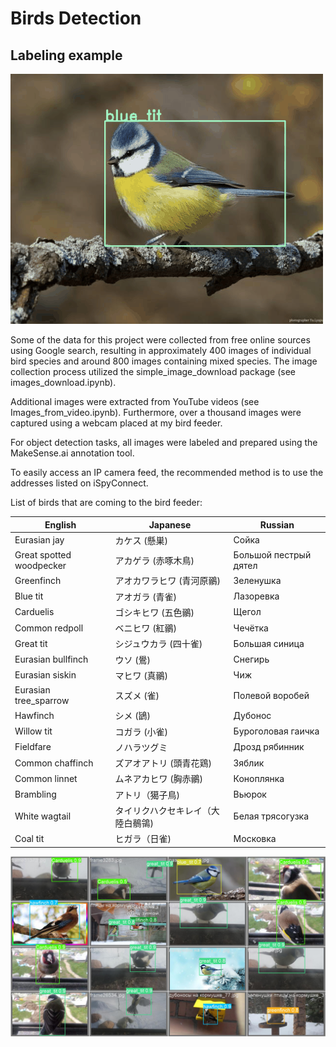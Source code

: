 # Birds Detection

## Labeling example

![Labeling example](/images/birds_labels.gif?raw=true)


Some of the data for this project were collected from free online sources using Google search, resulting in approximately 400 images of individual bird species and around 800 images containing mixed species. The image collection process utilized the simple_image_download package (see images_download.ipynb).

Additional images were extracted from YouTube videos (see Images_from_video.ipynb). Furthermore, over a thousand images were captured using a webcam placed at my bird feeder.

For object detection tasks, all images were labeled and prepared using the MakeSense.ai annotation tool.

To easily access an IP camera feed, the recommended method is to use the addresses listed on iSpyConnect.

List of birds that are coming to the bird feeder:

|English                 |Japanese         |Russian              |
|------------------------|-----------------|---------------------|
|Eurasian jay            |カケス (懸巣)         |Сойка                |
|Great spotted woodpecker|アカゲラ (赤啄木鳥)      |Большой пестрый дятел|
|Greenfinch              |アオカワラヒワ (青河原鶸)   |Зеленушка            |
|Blue tit                |アオガラ (青雀)        |Лазоревка            |
|Carduelis               |ゴシキヒワ (五色鶸)      |Щегол                |
|Common redpoll          |ベニヒワ (紅鶸)        |Чечётка              |
|Great tit               |シジュウカラ (四十雀)     |Большая синица       |
|Eurasian bullfinch      |ウソ (鷽)           |Снегирь              |
|Eurasian siskin         |マヒワ (真鶸)         |Чиж                  |
|Eurasian tree_sparrow   |スズメ (雀)          |Полевой воробей      |
|Hawfinch                |シメ (鴲)           |Дубонос              |
|Willow tit              |コガラ (小雀)         |Буроголовая гаичка   |
|Fieldfare               |ノハラツグミ           |Дрозд рябинник       |
|Common chaffinch        |ズアオアトリ (頭青花鶏)    |Зяблик               |
|Common linnet           |ムネアカヒワ (胸赤鶸)     |Коноплянка           |
|Brambling               |アトリ（獦子鳥)         |Вьюрок               |
|White wagtail           |タイリクハクセキレイ（大陸白鶺鴒)|Белая трясогузка     |
|Coal tit                |ヒガラ（日雀)          |Московка             |



![Labeling example](/images/yolo_predictions.jpg?raw=true)
